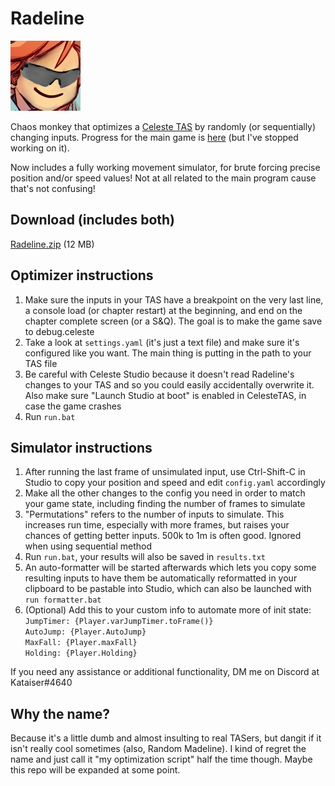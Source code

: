 # Radeline
[![buhbaiSG](buhbaiSG.png)](https://www.frankerfacez.com/emoticon/316755-buhbaiSG)

Chaos monkey that optimizes a [Celeste TAS](https://github.com/EverestAPI/CelesteTAS-EverestInterop) by randomly (or sequentially) changing inputs. Progress for the main game is [here](https://github.com/Kataiser/radeline/projects/1) (but I've stopped working on it).

Now includes a fully working movement simulator, for brute forcing precise position and/or speed values! Not at all related to the main program cause that's not confusing!

## Download (includes both)
[Radeline.zip](https://nightly.link/Kataiser/radeline/workflows/build/master/Radeline.zip) (12 MB)

## Optimizer instructions
1. Make sure the inputs in your TAS have a breakpoint on the very last line, a console load (or chapter restart) at the beginning, and end on the chapter complete screen (or a S&Q). The goal is to make the game save to debug.celeste
1. Take a look at `settings.yaml` (it's just a text file) and make sure it's configured like you want. The main thing is putting in the path to your TAS file
1. Be careful with Celeste Studio because it doesn't read Radeline's changes to your TAS and so you could easily accidentally overwrite it. Also make sure "Launch Studio at boot" is enabled in CelesteTAS, in case the game crashes
1. Run `run.bat`

## Simulator instructions
1. After running the last frame of unsimulated input, use Ctrl-Shift-C in Studio to copy your position and speed and edit `config.yaml` accordingly
1. Make all the other changes to the config you need in order to match your game state, including finding the number of frames to simulate
1. "Permutations" refers to the number of inputs to simulate. This increases run time, especially with more frames, but raises your chances of getting better inputs. 500k to 1m is often good. Ignored when using sequential method
1. Run `run.bat`, your results will also be saved in `results.txt`
1. An auto-formatter will be started afterwards which lets you copy some resulting inputs to have them be automatically reformatted in your clipboard to be pastable into Studio, which can also be launched with `run formatter.bat` 
1. (Optional) Add this to your custom info to automate more of init state:  
`JumpTimer: {Player.varJumpTimer.toFrame()}`  
`AutoJump: {Player.AutoJump}`  
`MaxFall: {Player.maxFall}`  
`Holding: {Player.Holding}`

If you need any assistance or additional functionality, DM me on Discord at Kataiser#4640

## Why the name?
Because it's a little dumb and almost insulting to real TASers, but dangit if it isn't really cool sometimes (also, Random Madeline). I kind of regret the name and just call it "my optimization script" half the time though. Maybe this repo will be expanded at some point.
